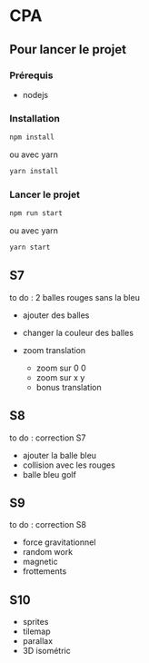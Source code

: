 # CPA
## Pour lancer le projet
### Prérequis 
- nodejs

### Installation
```bash
npm install
```
ou avec yarn
```bash
yarn install
```

### Lancer le projet
```bash
npm run start
```
ou avec yarn
```bash
yarn start
```

## S7

to do : 2 balles rouges sans la bleu

- ajouter des balles
- changer la couleur des balles
- zoom translation

  - zoom sur 0 0
  - zoom sur x y
  - bonus translation

## S8

to do : correction S7

- ajouter la balle bleu
- collision avec les rouges
- balle bleu golf

## S9

to do : correction S8

- force gravitationnel
- random work
- magnetic
- frottements

## S10

- sprites
- tilemap
- parallax
- 3D isométric
